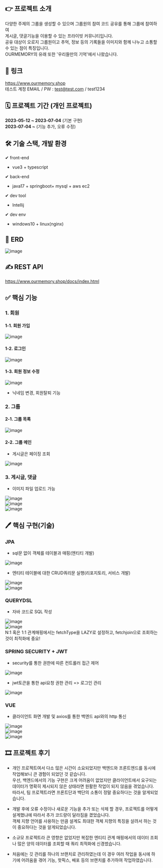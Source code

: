 
## 👉 프로젝트 소개
다양한 주제의 그룹을 생성할 수 있으며 그룹원의 참여 코드 공유를 통해 그룹에 참여하여 <br>
게시글, 댓글기능을 이용할 수 있는 프라이빗 커뮤니티입니다. <br>
공유 대상이 오로지 그룹원이고 추억, 정보 등의 기록들을 이미지와 함께 나누고 소통할 수 있는 점이 특징입니다.<br>
OURMEMORY의 유래 또한 '우리들만의 기억'에서 나왔습니다. <br>

## 🔗 링크
https://www.ourmemory.shop <br>
테스트 계정 EMAIL / PW : test@test.com / test1234

## 🗓 프로젝트 기간 (개인 프로젝트)
<b>2023-05-12 ~ 2023-07-04</b> (기본 구현) <br>
<b>2023-07-04 ~</b> (기능 추가, 오류 수정)

## 🛠 기술 스택, 개발 환경
✔ front-end <br>
- vue3 + typescript <br>

✔ back-end <br>
- java17 + springboot+ mysql + aws ec2 <br>

✔ dev tool <br>
- Intellij <br>

✔ dev env <br>
- windows10 + linux(nginx) <br>


## 📜 ERD
![image](https://github.com/terranking1/ourmemory/assets/92567159/89a54296-b835-40f8-9b7f-3b200cb3b550)

## ✍ REST API
https://www.ourmemory.shop/docs/index.html

## ✅ 핵심 기능

### 1. 회원
#### 1-1. 회원 가입
![image](https://github.com/terranking1/ourmemory/assets/92567159/467dfc2c-baca-4a39-9d3e-31f4fe85d666)

#### 1-2. 로그인
![image](https://github.com/terranking1/ourmemory/assets/92567159/290f86a4-c13f-4b3e-98d1-c47e8877d2ac)

#### 1-3. 회원 정보 수정
![image](https://github.com/terranking1/ourmemory/assets/92567159/6f4b43dd-dd28-4b7b-9abb-e6d342f35b58)

- 닉네임 변경, 회원탈퇴 기능 <br>

### 2. 그룹

#### 2-1. 그룹 목록
![image](https://github.com/terranking1/ourmemory/assets/92567159/77f650ad-d0db-4d6c-a600-3618d016d3cd)

#### 2-2. 그룹 메인
- 게시글은 페이징 조회

![image](https://github.com/terranking1/ourmemory/assets/92567159/2217bae0-620b-4949-aaee-7864f44f901b)

### 3. 게시글, 댓글
- 이미지 파일 업로드 가능 <br>

![image](https://github.com/terranking1/ourmemory/assets/92567159/6dcd6691-d374-4293-a734-508cdc8e46ca) <br>
![image](https://github.com/terranking1/ourmemory/assets/92567159/56bc725f-0dcd-4884-807c-6a2c31a9ff0b) <br>
![image](https://github.com/terranking1/ourmemory/assets/92567159/683b7dc8-08a4-440d-b3b0-e2523aafcf60)

## 🖊 핵심 구현(기술)
### JPA

- sql문 없이 객체를 테이블과 매핑(엔티티 개발) <br>

![image](https://github.com/terranking1/ourmemory/assets/92567159/a0ab819f-4010-4fd5-884e-02e1b9dba4a7)

- 엔티티 테이블에 대한 CRUD쿼리문 실행(리포지토리, 서비스 개발) <br>

![image](https://github.com/terranking1/ourmemory/assets/92567159/769c8e5a-33c1-4601-878b-d642a93d3d7d) <br>
![image](https://github.com/terranking1/ourmemory/assets/92567159/aee6ee3a-3dbf-4611-8007-c9110a287084)

### QUERYDSL

- 자바 코드로 SQL 작성 <br>

![image](https://github.com/terranking1/ourmemory/assets/92567159/557da7d0-d85d-4c0c-b4af-dacc3672f6ea) <br>
![image](https://github.com/terranking1/ourmemory/assets/92567159/e54bba49-f049-4d8b-a743-5a37e1bf2b7a) <br>
N:1 혹은 1:1 관계매핑에서는 fetchType을 LAZY로 설정하고, fetchjoin으로 조회하는 것이 최적화에 중요!

### SPRING SECURITY + JWT

- security를 통한 권한에 따른 컨트롤러 접근 제어 <br>

![image](https://github.com/terranking1/ourmemory/assets/92567159/283d5e05-1dc9-49b8-a5b1-ba05e02e3d11)

- jwt토큰을 통한 api요청 권한 관리 => 로그인 관리 <br>

![image](https://github.com/terranking1/ourmemory/assets/92567159/d6fa0464-2f0e-4583-95d9-43970deb2d63)

### VUE

- 클라이언트 화면 개발 및 axios를 통한 백엔드 api와의 http 통신 <br>

![image](https://github.com/terranking1/ourmemory/assets/92567159/10cc27cd-369d-42bd-b75c-f17be8235335) <br>
![image](https://github.com/terranking1/ourmemory/assets/92567159/f9f7df80-435f-4eac-b99a-a8110d4eb002) <br>
![image](https://github.com/terranking1/ourmemory/assets/92567159/c8673a8b-55be-4172-b37a-02f7487b4821) <br>

## 🎞 프로젝트 후기
- 개인 프로젝트여서 다소 많은 시간이 소요되었지만 백엔드와 프론트엔드를 동시에 작업해보니 큰 경험이 되었던 것 같습니다. <br>
우선, 백엔드에서의 기능 구현은 크게 어려움이 없었지만 클라이언트에서 요구되는 데이터가 명확히 제시되지 않은 상태라면 원활한 작업이 되지 않음을 겪었습니다.
따라서, 팀 프로젝트라면 프론트단과 백단의 소통이 정말 중요하다는 것을 알게되었습니다.

- 개발 후에 오류 수정이나 새로운 기능을 추가 또는 삭제 할 경우, 프로젝트를 어떻게 설계했냐에 따라서 추가 코드량이 달라짐을 겼었습니다. <br>
객체 지향 언어를 사용하는 만큼 설계도 최대한 객체 지향의 특징을 살려서 하는 것이 중요하다는 것을 알게되었습니다.

- 소규모 프로젝트라 큰 영향은 없었지만 복잡한 엔티티 관계 매핑에서의 데이터 조회나 많은 양의 데이터를 조회할 때 쿼리 최적화에 신경썼습니다.

- 처음에는 깃 관리를 하나의 브랜치로 관리하였는데 이 경우 여러 작업을 동시에 하기에 어려움을 겪어 기능, 핫픽스, 배포 등의 브랜치를 추가하여 작업하였습니다.


















